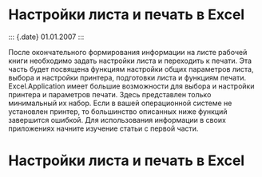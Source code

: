 Настройки листа и печать в Excel
================================

::: {.date}
01.01.2007
:::

После окончательного формирования информации на листе рабочей книги
необходимо задать настройки листа и переходить к печати. Эта часть будет
посвящена функциям настройки общих параметров листа, выбора и настройки
принтера, подготовки листа и функциям печати. Excel.Application имеет
большие возможности для выбора и настройки принтера и параметров печати.
Здесь представлен только минимальный их набор. Если в вашей операционной
системе не установлен принтер, то большинство описанных ниже функций
завершится ошибкой. Для использования информации в своих приложениях
начните изучение статьи с первой части.

Настройки листа и печать в Excel
================================

